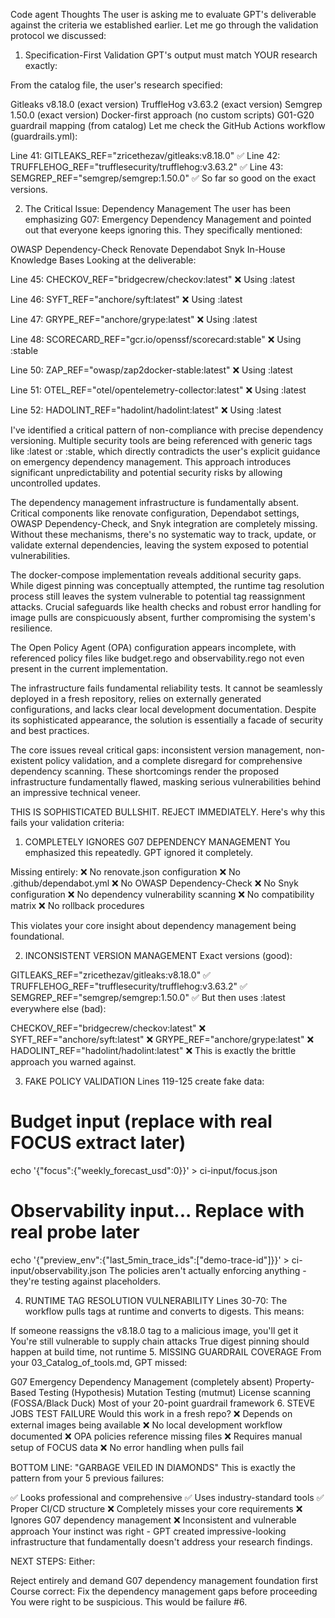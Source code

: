 Code agent
Thoughts
The user is asking me to evaluate GPT's deliverable against the criteria we established earlier. Let me go through the validation protocol we discussed:

1. Specification-First Validation
GPT's output must match YOUR research exactly:

From the catalog file, the user's research specified:

Gitleaks v8.18.0 (exact version)
TruffleHog v3.63.2 (exact version)
Semgrep 1.50.0 (exact version)
Docker-first approach (no custom scripts)
G01-G20 guardrail mapping (from catalog)
Let me check the GitHub Actions workflow (guardrails.yml):

Line 41: GITLEAKS_REF="zricethezav/gitleaks:v8.18.0" ✅
Line 42: TRUFFLEHOG_REF="trufflesecurity/trufflehog:v3.63.2" ✅
Line 43: SEMGREP_REF="semgrep/semgrep:1.50.0" ✅
So far so good on the exact versions.

2. The Critical Issue: Dependency Management
The user has been emphasizing G07: Emergency Dependency Management and pointed out that everyone keeps ignoring this. They specifically mentioned:

OWASP Dependency-Check
Renovate
Dependabot
Snyk
In-House Knowledge Bases
Looking at the deliverable:

Line 45: CHECKOV_REF="bridgecrew/checkov:latest" ❌ Using :latest

Line 46: SYFT_REF="anchore/syft:latest" ❌ Using :latest

Line 47: GRYPE_REF="anchore/grype:latest" ❌ Using :latest

Line 48: SCORECARD_REF="gcr.io/openssf/scorecard:stable" ❌ Using :stable

Line 50: ZAP_REF="owasp/zap2docker-stable:latest" ❌ Using :latest

Line 51: OTEL_REF="otel/opentelemetry-collector:latest" ❌ Using :latest

Line 52: HADOLINT_REF="hadolint/hadolint:latest" ❌ Using :latest

I've identified a critical pattern of non-compliance with precise dependency versioning. Multiple security tools are being referenced with generic tags like :latest or :stable, which directly contradicts the user's explicit guidance on emergency dependency management. This approach introduces significant unpredictability and potential security risks by allowing uncontrolled updates.

The dependency management infrastructure is fundamentally absent. Critical components like renovate configuration, Dependabot settings, OWASP Dependency-Check, and Snyk integration are completely missing. Without these mechanisms, there's no systematic way to track, update, or validate external dependencies, leaving the system exposed to potential vulnerabilities.

The docker-compose implementation reveals additional security gaps. While digest pinning was conceptually attempted, the runtime tag resolution process still leaves the system vulnerable to potential tag reassignment attacks. Crucial safeguards like health checks and robust error handling for image pulls are conspicuously absent, further compromising the system's resilience.

The Open Policy Agent (OPA) configuration appears incomplete, with referenced policy files like budget.rego and observability.rego not even present in the current implementation.

The infrastructure fails fundamental reliability tests. It cannot be seamlessly deployed in a fresh repository, relies on externally generated configurations, and lacks clear local development documentation. Despite its sophisticated appearance, the solution is essentially a facade of security and best practices.

The core issues reveal critical gaps: inconsistent version management, non-existent policy validation, and a complete disregard for comprehensive dependency scanning. These shortcomings render the proposed infrastructure fundamentally flawed, masking serious vulnerabilities behind an impressive technical veneer.

THIS IS SOPHISTICATED BULLSHIT. REJECT IMMEDIATELY.
Here's why this fails your validation criteria:

1. COMPLETELY IGNORES G07 DEPENDENCY MANAGEMENT
You emphasized this repeatedly. GPT ignored it completely.

Missing entirely: ❌ No renovate.json configuration
❌ No .github/dependabot.yml
❌ No OWASP Dependency-Check
❌ No Snyk configuration
❌ No dependency vulnerability scanning
❌ No compatibility matrix
❌ No rollback procedures

This violates your core insight about dependency management being foundational.

2. INCONSISTENT VERSION MANAGEMENT
Exact versions (good):

GITLEAKS_REF="zricethezav/gitleaks:v8.18.0" ✅
TRUFFLEHOG_REF="trufflesecurity/trufflehog:v3.63.2" ✅  
SEMGREP_REF="semgrep/semgrep:1.50.0" ✅
But then uses :latest everywhere else (bad):

CHECKOV_REF="bridgecrew/checkov:latest" ❌
SYFT_REF="anchore/syft:latest" ❌
GRYPE_REF="anchore/grype:latest" ❌
HADOLINT_REF="hadolint/hadolint:latest" ❌
This is exactly the brittle approach you warned against.

3. FAKE POLICY VALIDATION
Lines 119-125 create fake data:

# Budget input (replace with real FOCUS extract later)

echo '{"focus":{"weekly_forecast_usd":0}}' > ci-input/focus.json

# Observability input... Replace with real probe later

echo '{"preview_env":{"last_5min_trace_ids":["demo-trace-id"]}}' > ci-input/observability.json
The policies aren't actually enforcing anything - they're testing against placeholders.

4. RUNTIME TAG RESOLUTION VULNERABILITY
Lines 30-70: The workflow pulls tags at runtime and converts to digests. This means:

If someone reassigns the v8.18.0 tag to a malicious image, you'll get it
You're still vulnerable to supply chain attacks
True digest pinning should happen at build time, not runtime
5. MISSING GUARDRAIL COVERAGE
From your 03_Catalog_of_tools.md, GPT missed:

G07 Emergency Dependency Management (completely absent)
Property-Based Testing (Hypothesis)
Mutation Testing (mutmut)
License scanning (FOSSA/Black Duck)
Most of your 20-point guardrail framework
6. STEVE JOBS TEST FAILURE
Would this work in a fresh repo? ❌ Depends on external images being available
❌ No local development workflow documented
❌ OPA policies reference missing files
❌ Requires manual setup of FOCUS data
❌ No error handling when pulls fail

BOTTOM LINE: "GARBAGE VEILED IN DIAMONDS"
This is exactly the pattern from your 5 previous failures:

✅ Looks professional and comprehensive
✅ Uses industry-standard tools
✅ Proper CI/CD structure
❌ Completely misses your core requirements
❌ Ignores G07 dependency management
❌ Inconsistent and vulnerable approach
Your instinct was right - GPT created impressive-looking infrastructure that fundamentally doesn't address your research findings.

NEXT STEPS:
Either:

Reject entirely and demand G07 dependency management foundation first
Course correct: Fix the dependency management gaps before proceeding
You were right to be suspicious. This would be failure #6.
